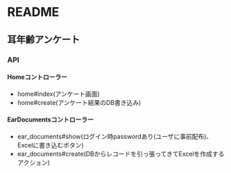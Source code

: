 # README

## 耳年齢アンケート

### API

#### Homeコントローラー

- home#index(アンケート画面)
- home#create(アンケート結果のDB書き込み)

#### EarDocumentsコントローラー

- ear_documents#show(ログイン時passwordあり(ユーザに事前配布)、Excelに書き込むボタン)
- ear_documents#create(DBからレコードを引っ張ってきてExcelを作成するアクション)

